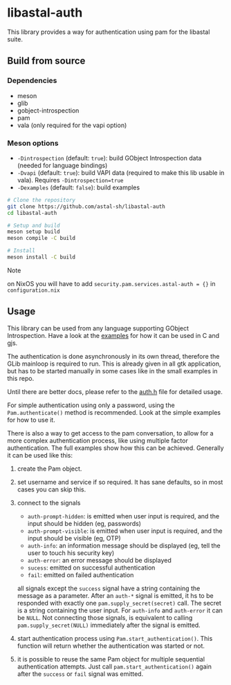 # libastal-auth
This library provides a way for authentication using pam for the libastal suite.

## Build from source
### Dependencies

- meson
- glib
- gobject-introspection
- pam
- vala (only required for the vapi option)

### Meson options

* `-Dintrospection` (default: `true`): build GObject Introspection data (needed for language bindings)
* `-Dvapi` (default: `true`): build VAPI data (required to make this lib usable in vala). Requires `-Dintrospection=true`
* `-Dexamples` (default: `false`): build examples

```sh
# Clone the repository
git clone https://github.com/astal-sh/libastal-auth
cd libastal-auth

# Setup and build
meson setup build
meson compile -C build

# Install
meson install -C build
```

> [!NOTE]
> on NixOS you will have to add `security.pam.services.astal-auth = {}` in `configuration.nix`

## Usage
This library can be used from any language supporting GObject Introspection.
Have a look at the [examples](examples) for how it can be used in C and gjs.

The authentication is done asynchronously in its own thread, therefore the GLib mainloop is required to run.
This is already given in all gtk application, but has to be started manually in some cases like in the small examples in this repo.

Until there are better docs, please refer to the [auth.h](include/auth.h) file for detailed usage.

For simple authentication using only a password, using the `Pam.authenticate()` method is recommended.
Look at the simple examples for how to use it.

There is also a way to get access to the pam conversation, to allow for a more complex authentication process, like using multiple factor authentication.
The full examples show how this can be achieved.
Generally it can be used like this:

1. create the Pam object.
2. set username and service if so required. It has sane defaults, so in most cases you can skip this.
3. connect to the signals
   - `auth-prompt-hidden`: is emitted when user input is required, and the input should be hidden (eg, passwords)
   - `auth-prompt-visible`: is emitted when user input is required, and the input should be visible (eg, OTP)
   - `auth-info`: an information message should be displayed (eg, tell the user to touch his security key)
   - `auth-error`: an error message should be displayed
   - `sucess`: emitted on successful authentication
   - `fail`: emitted on failed authentication

   all signals except the `success` signal have a string containing the message as a parameter.
   After an `auth-*` signal is emitted, it hs to be responded with exactly one `pam.supply_secret(secret)` call. The secret is a string containing the user input. For `auth-info` and `auth-error` it can be `NULL`.
   Not connecting those signals, is equivalent to calling `pam.supply_secret(NULL)` immediately after the signal is emitted. 
4. start authentication process using `Pam.start_authentication()`. This function will return whether the authentication was started or not.
5. it is possible to reuse the same Pam object for multiple sequential authentication attempts. Just call `pam.start_authentication()` again after the `success` or `fail` signal was emitted.


